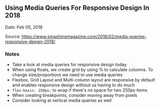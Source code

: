 
## Using Media Queries For Responsive Design In 2018

Date: Feb 05, 2018

Source: https://www.smashingmagazine.com/2018/02/media-queries-responsive-design-2018/

### Notes

* Take a look at media queries for responsive design today
* When using floats, we create grid by using % to calculate columns. To change size/proportions we need to use media queries
* Flexbox, Grid Layout and Multi-column layout are responsive by default and enables responsive design without us having to do much
* `flex-basis: 250px;` to wrap if there's no space for two 250px items
* When creating breakpoints, consider moving away from pixels
* Consider looking at vertical media queries as well

